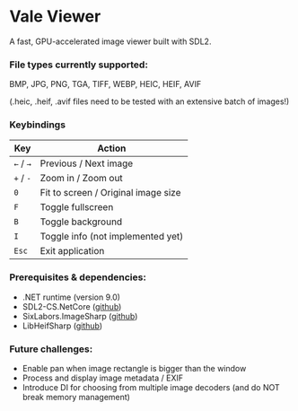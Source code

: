 # Vale Viewer #

A fast, GPU-accelerated image viewer built with SDL2.
<br/>

### File types currently supported: ###
BMP, JPG, PNG, TGA, TIFF, WEBP, HEIC, HEIF, AVIF
<p>(.heic, .heif, .avif files need to be tested with an extensive batch of images!)
<br/>

### Keybindings ###

| Key       | Action                              |
|-----------|-------------------------------------|
| `←` / `→` | Previous / Next image               |
| `+` / `-` | Zoom in / Zoom out                  |
| `0`       | Fit to screen / Original image size |
| `F`       | Toggle fullscreen                   |
| `B`       | Toggle background                   |
| `I`       | Toggle info (not implemented yet)   |
| `Esc`     | Exit application                    |

### Prerequisites & dependencies:
- .NET runtime (version 9.0)
- SDL2-CS.NetCore ([github](https://github.com/flibitijibibo/SDL2-CS))
- SixLabors.ImageSharp ([github](https://github.com/SixLabors/ImageSharp))
- LibHeifSharp ([github](https://github.com/0xC0000054/libheif-sharp))

### Future challenges: ###
* Enable pan when image rectangle is bigger than the window
* Process and display image metadata / EXIF
* Introduce DI for choosing from multiple image decoders (and do NOT break memory management)